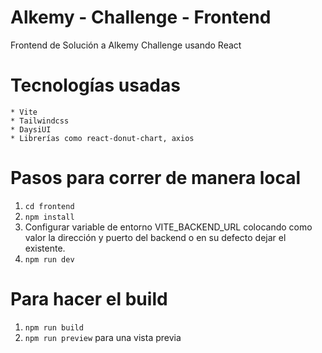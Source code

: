 # Alkemy - Challenge - Frontend
 Frontend de Solución a Alkemy Challenge usando React

 # Tecnologías usadas
    * Vite
    * Tailwindcss
    * DaysiUI
    * Librerías como react-donut-chart, axios
 
 # Pasos para correr de manera local
 1. `cd frontend`
 2. `npm install`
 3. Configurar variable de entorno VITE_BACKEND_URL colocando como valor la dirección y puerto del backend o en su defecto dejar el existente.
 4. `npm run dev`

 # Para hacer el build
 1. `npm run build`
 2. `npm run preview` para una vista previa
 
 